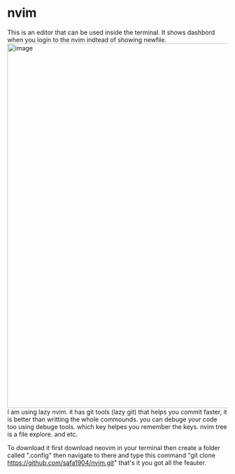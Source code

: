 # nvim
This is an editor that can be used inside the terminal. 
It shows dashbord when you login to the nvim indtead of showing newfile. 
<img width="832" alt="image" src="https://github.com/safa1904/nvim/assets/100108435/4f751edd-0951-4cdd-888b-f7190ed7735e">
I am using lazy nvim.
it has git tools (lazy git) that helps you commit faster, it is better than writting the whole commounds.
you can debuge your code too using debuge tools.
which key helpes you remember the keys. 
nvim tree is a file explore.
and etc.

To download it
first download neovim in your terminal then create a folder called ".config" then navigate to there and type this command "git clone https://github.com/safa1904/nvim.git"
that's it you got all the feauter. 
